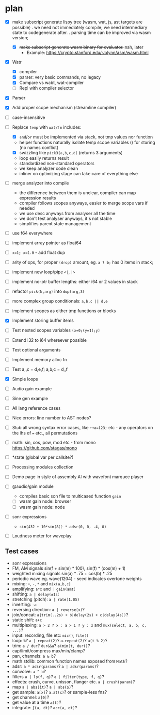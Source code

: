# plan

* [x] make subscript generate lispy tree (wasm, wat, js, ast targets are possible)
  . we need not immediately compile, we need intermediary state to codegenerate after.
  . parsing time can be improved via wasm version;
  * [x] ~~make subscript generate wasm binary for evaluator.~~ nah, later
    * Example: https://crypto.stanford.edu/~blynn/asm/wasm.html

* [x] Watr
  * [x] compiler
  * [x] parser: very basic commands, no legacy
  * [x] Compare vs wabt, wat-compiler
  * [ ] Repl with compiler selector

* [x] Parser

* [x] Add proper scope mechanism (streamline compiler)
* [ ] case-insensitive
* [ ] Replace `temp` with `wat/fn` includes:
  * [x] `and`/`or` must be implemented via stack, not tmp values nor function
  + helper functions naturally isolate temp scope variables () for storing (no names conflict)
  + [x] swizzling like `pick3(a,b,c,d)` (returns 3 arguments)
  + loop easily returns result
  + standardized non-standard operators
  + we keep analyzer code clean
  + inliner on optimizing stage can take care of everything else
* [ ] merge analyzer into compile
  + the difference between them is unclear, compiler can map expression results
  + compiler follows scopes anyways, easier to merge scope vars if needed
  + we use desc anyways from analyser all the time
  + we don't test analyser anyways, it's not stable
  + simplifies parent state management
* [ ] use f64 everywhere
* [ ] implement array pointer as float64
* [ ] `x=1; x=1.0` - add float dup
* [ ] arity of ops, for proper `(drop)` amount, eg. `a ? b;` has 0 items in stack;
* [ ] implement new loop/pipe `<|`, `|>`
* [ ] implement no-ptr buffer lengths: either i64 or 2 values in stack
* [ ] refactor `pick(N,arg)` into `dup(arg,3)`
* [ ] more complex group conditionals: `a,b,c || d,e`
* [ ] implement scopes as either tmp functions or blocks
* [x] Implement storing buffer items
* [ ] Test nested scopes variables `(x=0;(y=1);y)`
* [ ] Extend i32 to i64 whereever possible
* [ ] Test optional arguments
* [ ] Implement memory alloc fn
* [ ] Test a,,c = d,e,f; a,b,c = d,,f
* [x] Simple loops
* [ ] Audio gain example
* [ ] Sine gen example
* [ ] All lang reference cases
* [ ] Nice errors: line number to AST nodes?
* [ ] Stub all wrong syntax error cases, like `++a=123;` etc - any operators on the lhs of `=` etc., all permutations
* [ ] math: sin, cos, pow, mod etc - from mono https://github.com/stagas/mono
* [ ] *state (global var per callsite?)

* [ ] Processing modules collection

* [ ] Demo page in style of assembly AI with wavefont marquee player

* [ ] @audio/gain module
  * compiles basic son file to multicased function `gain`
  * [ ] wasm gain node: browser
  * [ ] wasm gain node: node

* [ ] sonr expressions
  * `sin(432 + 10*sin(8)) * adsr(0, 0, .4, 0)`

* [ ] Loudness meter for waveplay


## Test cases

* sonr expressions
* FM, AM signals sin(f + sin(m) * 100), sin(f) * (cos(m) + 1)
* weighted mixing signals sin(a) * .75 + cos(b) * .25
* periodic wave eg. wave(1204) - seed indicates overtone weights
* mixing: `+`, `-`, `*` and `mix(a,b,c)`
* amplifying: `a*x` and `| gain(amt)`
* shifting: `a | delay(±1s)`
* stretching (pitch): `a | rate(1.05)`
* inverting: `-a`
* reversing direction: `a | reverse(x)`?
* join/concat: `a|trim(..2s) + b|delay(2s) + c|delay(4s))`?
* static shift: `a+c`
* multiplexing: `a > 2 ? x : a > 1 ? y : z` and `mux(select, a, b, c, ...)`?
* input: recording, file etc: `mic()`, `file()`
* loop: `%`? `a | repeat(2)`? `a.repeat(2)`? `a(t % 2)`?
* trim: `a / dur`? `dur&&a`? `a(min(t, dur))`?
* cap/limit/compress max/min/clamp?
* pan, channels: `a & b`?
* math stdlib: common function names exposed from `Math`?
* adsr: `a * adsr(params)`? `a | adsr(params)`?
* convolve: `a ^ b`?
* filters `a | lp(f, q)`? `a | filter(type, f, q)`?
* effects: crush, curve, unisson, flanger etc.  `a | crush(param)`?
* map `a | abs(it)`? `a | abs($)`?
* get sample:  `a[x]`? `a.at(x)`? or sample-less fns?
* get channel: `a[0]`?
* get value at a time `a(t)`?
* integrate: `∫(a, dt)`? `acc(a, dt)`?

